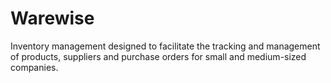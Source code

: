 # Warewise
Inventory management designed to facilitate the tracking and management of products, suppliers and purchase orders for small and medium-sized companies.
